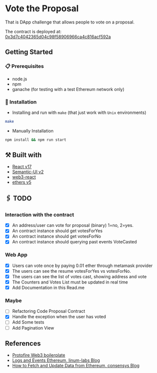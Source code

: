 # Vote the Proposal

That is DApp challenge that allows people to vote on a proposal.

The contract is deployed at:
[0x3d7c4042365d04c98f58906966ca4c816acf592a](https://rinkeby.etherscan.io/address/0x3d7c4042365d04c98f58906966ca4c816acf592a#code)

## Getting Started

### 📋 Prerequisites

- node.js
- npm
- ganache (for testing with a test Ethereum network only)

### 🚀 Installation

- Installing and run with `make` (that just work with `Unix` environments)

```bash
make
```

- Manually Installation

```bash
npm install && npm run start
```

## ⚒ Built with

- [React v17](https://reactjs.org/docs/getting-started.html)
- [Semantic-UI v2](https://react.semantic-ui.com)
- [web3-react](https://github.com/NoahZinsmeister/web3-react)
- [ethers v5](https://docs.ethers.io/v5/)

## 🖇 TODO

### Interaction with the contract

- [x] An address/user can vote for proposal (binary) 1=no, 2=yes.
- [x] An contract instance should get votesForYes
- [x] An contract instance should get votesForNo
- [x] An contract instance should querying past events VoteCasted

### Web App

- [x] Users can vote once by paying 0.01 ether through metamask provider
- [x] The users can see the resume votesForYes vs votesForNo.
- [x] The users can see the list of votes cast, showing address and vote
- [x] The Counters and Votes List must be updated in real time
- [x] Add Documentation in this Read.me

### Maybe

- [ ] Refactoring Code Proposal Contract
- [x] Handle the exception when the user has voted
- [ ] Add Some tests
- [ ] Add Pagination View

## References

- [Protofire Web3 boilerplate](https://github.com/protofire/web3-react-boilerplate)
- [Logs and Events Ethereum, linum-labs Blog](https://medium.com/linum-labs/everything-you-ever-wanted-to-know-about-events-and-logs-on-ethereum-fec84ea7d0a5)
- [How to Fetch and Update Data from Ethereum, consensys Blog](https://github.com/protofire/web3-react-boilerplate)
